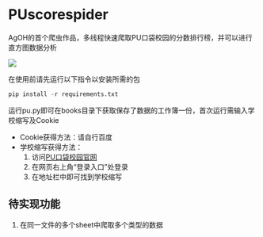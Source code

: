 # PUscorespider

AgOH的首个爬虫作品，多线程快速爬取PU口袋校园的分数排行榜，并可以进行直方图数据分析

![](https://s3.ax1x.com/2021/01/01/rzKDkF.png)

在使用前请先运行以下指令以安装所需的包

```Python
pip install -r requirements.txt
```

运行pu.py即可在books目录下获取保存了数据的工作簿一份，首次运行需输入学校缩写及Cookie

* Cookie获得方法：请自行百度
* 学校缩写获得方法：
  1. 访问[PU口袋校园官网](http://www.pocketuni.net/)
  2. 在网页右上角“登录入口”处登录
  3. 在地址栏中即可找到学校缩写

## 待实现功能

1. 在同一文件的多个sheet中爬取多个类型的数据

